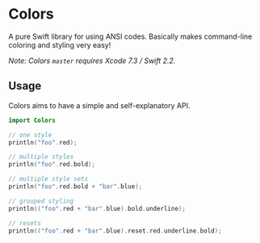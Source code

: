 Colors
===========
A pure Swift library for using ANSI codes. Basically makes command-line coloring and styling very easy!

*Note: Colors `master` requires Xcode 7.3 / Swift 2.2.*

Usage
-----
Colors aims to have a simple and self-explanatory API.

```swift
import Colors

// one style
println("foo".red);

// multiple styles
println("foo".red.bold);

// multiple style sets
println("foo".red.bold + "bar".blue);

// grouped styling
println(("foo".red + "bar".blue).bold.underline);

// resets
println(("foo".red + "bar".blue).reset.red.underline.bold);
```
